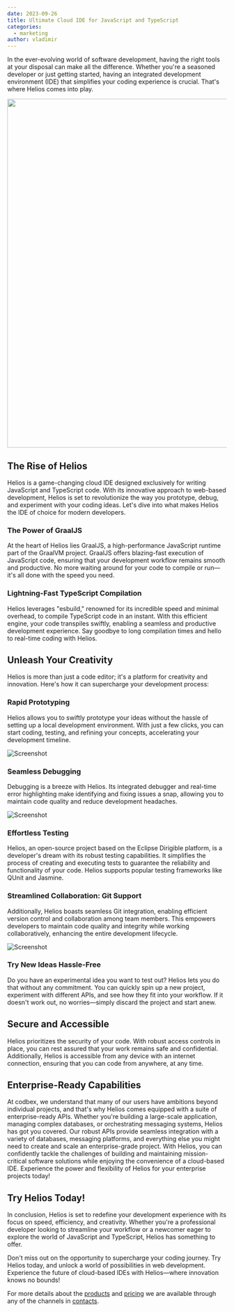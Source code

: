 ```yaml
---
date: 2023-09-26
title: Ultimate Cloud IDE for JavaScript and TypeScript
categories:
  - marketing
author: vladimir
---
```


In the ever-evolving world of software development, having the right tools at your disposal can make all the difference. Whether you're a seasoned developer or just getting started, having an integrated development environment (IDE) that simplifies your coding experience is crucial. That's where Helios comes into play.

<img src="{{ site.baseurl }}/images/2023-09-26-helios-ultimate-cloud-ide-for-javascript-and-typescript/helios-heading.jpg" width="800em">

## The Rise of Helios
Helios is a game-changing cloud IDE designed exclusively for writing JavaScript and TypeScript code. With its innovative approach to web-based development, Helios is set to revolutionize the way you prototype, debug, and experiment with your coding ideas. Let's dive into what makes Helios the IDE of choice for modern developers.

### The Power of GraalJS
At the heart of Helios lies GraalJS, a high-performance JavaScript runtime part of the GraalVM project. GraalJS offers blazing-fast execution of JavaScript code, ensuring that your development workflow remains smooth and productive. No more waiting around for your code to compile or run—it's all done with the speed you need.

### Lightning-Fast TypeScript Compilation
Helios leverages "esbuild," renowned for its incredible speed and minimal overhead, to compile TypeScript code in an instant. With this efficient engine, your code transpiles swiftly, enabling a seamless and productive development experience. Say goodbye to long compilation times and hello to real-time coding with Helios.

## Unleash Your Creativity
Helios is more than just a code editor; it's a platform for creativity and innovation. Here's how it can supercharge your development process:

### Rapid Prototyping
Helios allows you to swiftly prototype your ideas without the hassle of setting up a local development environment. With just a few clicks, you can start coding, testing, and refining your concepts, accelerating your development timeline.

<img src="{{ site.baseurl }}/images/features/js-editor.png" alt="Screenshot" class="screenshot editable" />

### Seamless Debugging
Debugging is a breeze with Helios. Its integrated debugger and real-time error highlighting make identifying and fixing issues a snap, allowing you to maintain code quality and reduce development headaches.

<img src="{{ site.baseurl }}/images/features/debugger-perspective.png" alt="Screenshot" class="screenshot editable" />

### Effortless Testing
Helios, an open-source project based on the Eclipse Dirigible platform, is a developer's dream with its robust testing capabilities. It simplifies the process of creating and executing tests to guarantee the reliability and functionality of your code. Helios supports popular testing frameworks like QUnit and Jasmine.

### Streamlined Collaboration: Git Support
Additionally, Helios boasts seamless Git integration, enabling efficient version control and collaboration among team members. This empowers developers to maintain code quality and integrity while working collaboratively, enhancing the entire development lifecycle.

<img src="{{ site.baseurl }}/images/features/git-perspective.png" alt="Screenshot" class="screenshot editable" />

### Try New Ideas Hassle-Free
Do you have an experimental idea you want to test out? Helios lets you do that without any commitment. You can quickly spin up a new project, experiment with different APIs, and see how they fit into your workflow. If it doesn't work out, no worries—simply discard the project and start anew.

## Secure and Accessible
Helios prioritizes the security of your code. With robust access controls in place, you can rest assured that your work remains safe and confidential. Additionally, Helios is accessible from any device with an internet connection, ensuring that you can code from anywhere, at any time.

## Enterprise-Ready Capabilities
At codbex, we understand that many of our users have ambitions beyond individual projects, and that's why Helios comes equipped with a suite of enterprise-ready APIs. Whether you're building a large-scale application, managing complex databases, or orchestrating messaging systems, Helios has got you covered. Our robust APIs provide seamless integration with a variety of databases, messaging platforms, and everything else you might need to create and scale an enterprise-grade project. With Helios, you can confidently tackle the challenges of building and maintaining mission-critical software solutions while enjoying the convenience of a cloud-based IDE. Experience the power and flexibility of Helios for your enterprise projects today!

## Try Helios Today!
In conclusion, Helios is set to redefine your development experience with its focus on speed, efficiency, and creativity. Whether you're a professional developer looking to streamline your workflow or a newcomer eager to explore the world of JavaScript and TypeScript, Helios has something to offer.

Don't miss out on the opportunity to supercharge your coding journey. Try Helios today, and unlock a world of possibilities in web development. Experience the future of cloud-based IDEs with Helios—where innovation knows no bounds!

For more details about the <a href="https://www.codbex.com/products/">products</a> and <a href="https://www.codbex.com/pricing/">pricing</a> we are available through any of the channels in <a href="https://www.codbex.com/contacts/">contacts</a>.
